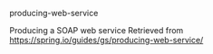 producing-web-service

Producing a SOAP web service
Retrieved from https://spring.io/guides/gs/producing-web-service/
